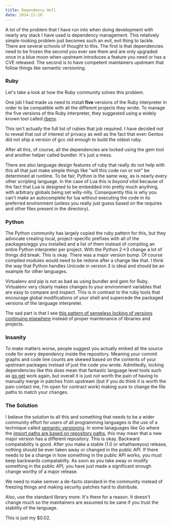 ```yaml
---
title: Dependency Hell
date: 2014-11-20
---
```


A lot of the problem that I have run into when doing development with
nearly any stack I have used is dependency management. This relatively
simple-looking problem just becomes such an evil, evil thing to tackle.
There are several schools of thought to this. The first is that
dependencies need to be frozen the second you ever see them and are only
upgraded once in a blue moon when upstream introduces a feature you need
or has a CVE released. The second is to have competent maintainers
upstream that follow things like semantic versioning.

### Ruby

Let's take a look at how the Ruby community solves this problem.

One job I had made us need to install **five** versions of the Ruby
interpreter in order to be compatible with all the different projects
they wrote. To manage the five versions of the Ruby interpreter, they
suggested using a widely known tool called
[rbenv](https://github.com/sstephenson/rbenv).

This isn't actually the full list of rubies that job required. I have
decided not to reveal that out of interest of privacy as well as the
fact that even Gentoo did not ship a version of gcc old enough to build
the oldest ruby.

After all this, of course, all the dependencies are locked using the gem
tool and another helper called bundler. It's just a mess.

There are also language design features of ruby that really do not help
with this all that just make simple things like "will this code run or
not" be determined at runtime. To be fair, Python is the same way, as is
nearly every other scripting language. In the case of Lua this is
*beyond vital* because of the fact that Lua is designed to be embedded
into pretty much anything, with arbitrary globals being set willy-nilly.
Consequently this is why you can't make an autocomplete for lua without
executing the code in its preferred environment (unless you really just
guess based on the requires and other files present in the directory).

### Python

The Python community has largely copied the ruby pattern for this, but
they advocate creating local, project-specific prefixes with all of the
packages/eggs you installed and a list of them instead of compiling an
entire Python interpreter per project. With the Python 2-\>3 change a
lot of things did break. This is okay. There was a major version bump.
Of course compiled modules would need to be redone after a change like
that. I think the way that Python handles Unicode in version 3 is ideal
and should be an example for other languages.

Virtualenv and pip is not as bad as using bundler and gem for Ruby.
Virtualenv very clearly makes changes to your environment variables that
are easy to compare and inspect. This is in contrast to the ruby tools
that encourage global modifications of your shell and supercede the
packaged versions of the language interpreter.

The sad part is that I see [this pattern of senseless locking of
versions continuing
elsewhere](https://github.com/tools/godep) instead of proper 
maintenance of libraries and projects.

### Insanity

To make matters worse, people suggest you actually embed all the source
code for every dependency inside the repository. Meaning your commit
graphs and code line counts are skewed based on the contents of your
upstream packages instead of just the code you wrote. Admittedly,
locking dependencies like this does mean that fantastic language level
tools such as [go
get](https://golang.org/cmd/go/#hdr-Download_and_install_packages_and_dependencies)
work again, but overall it is just not worth the pain
of having to manually merge in patches from upstream (but if you do
think it is worth the pain contact me, I'm open for contract work)
making sure to change the file paths to match your changes.

### The Solution

I believe the solution to all this and something that needs to be a
wider community effort for users of all programming languages is the use
of a technique called [semantic
versioning](http://semver.org/). In
some lanaguages like Go where the [import paths are based on repository
paths](https://golang.org/doc/code.html#PackagePaths), this may mean that 
a new major version has a different repository. This is okay. Backward
compatability is good. After you make a stable (1.0 or whathaveyou) 
release, nothing should be ever taken away or changed in the public API. 
If there needs to be a change in how something in the public API works, 
you must keep backwards compatabilty. As soon as you take away or modify 
something in the public API, you have just made a significant enough 
change worthy of a major release.

We need to make semver a de-facto standard in the community instead of
freezing things and making security patches hard to distribute.

Also, use the standard library more. It's there for a reason. It doesn't
change much so the maintainers are assumed to be sane if you trust the
stability of the language.

This is just my \$0.02.
